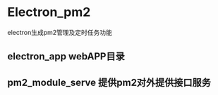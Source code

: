 # Electron_pm2
electron生成pm2管理及定时任务功能


## electron_app webAPP目录


## pm2_module_serve 提供pm2对外提供接口服务